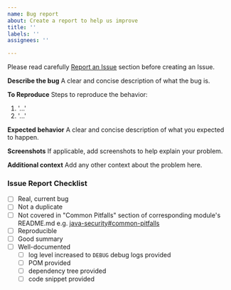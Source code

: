 ```yaml
---
name: Bug report
about: Create a report to help us improve
title: ''
labels: ''
assignees: ''

---
```


Please read carefully [Report an Issue](#report-an-issue) section before creating an Issue.

**Describe the bug**
A clear and concise description of what the bug is.

**To Reproduce**
Steps to reproduce the behavior:
1.  '...'
2.  '...'

**Expected behavior**
A clear and concise description of what you expected to happen.

**Screenshots**
If applicable, add screenshots to help explain your problem.

**Additional context**
Add any other context about the problem here.

### Issue Report Checklist

- [ ] Real, current bug
- [ ] Not a duplicate  
- [ ] Not covered in "Common Pitfalls" section of corresponding module's README.md e.g. [java-security#common-pitfalls](https://github.com/SAP/cloud-security-xsuaa-integration/tree/master/java-security#common-pitfalls)
- [ ] Reproducible
- [ ] Good summary
- [ ] Well-documented 
    - [ ] log level increased to `DEBUG` debug logs provided
    - [ ] POM provided
    - [ ] dependency tree provided
    - [ ] code snippet provided
